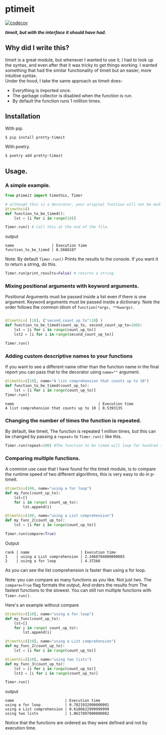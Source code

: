 # ptimeit
[![codecov](https://codecov.io/gh/AbhinavOmprakash/pretty-timeit/branch/main/graph/badge.svg?token=QCRpIcv84o)](https://codecov.io/gh/AbhinavOmprakash/pretty-timeit)

***timeit, but with the interface it should have had.***   

## Why did I write this?
timeit is a great module, but whenever I wanted to use it, I had to look up the syntax, and even after that it was tricky to get things working. I wanted something that had the similar functionality of timeit but an easier, more intuitive syntax.   
Under the hood, I take the same approach as timeit does-
- Everything is imported once.
- The garbage collector is disabled when the function is run.
- By default the function runs 1 milllion times.

## Installation

With pip.

```Bash
$ pip install pretty-timeit
```

With poetry.

```Bash
$ poetry add pretty-timeit
```

## Usage.

### A simple example.

```Python
from ptimeit import timethis, Timer

# although this is a decorator, your original function will not be modified.
@timethis() 
def function_to_be_timed():
    lst = [i for i in range(10)]

Timer.run() # Call this at the end of the file.
```

output
```Console
name                 | Execution time
function_to_be_timed | 0.5608107
```
Note: By default `Timer.run()` Prints the results to the console. 
If you want it to return a string, do this.

```Python
Timer.run(print_results=False) # returns a string
```


### Mixing positional arguments with keyword arguments.
Positional Arguments must be passed inside a list even if there is one argument.
Keyword arguments must be passed inside a dictionary. 
Note the order follows the common idiom of `function(*args, **kwargs)`.

```Python

@timethis( [10], {"second_count_up_to":10} )
def function_to_be_timed(count_up_to, second_count_up_to=100):
    lst = [i for i in range(count_up_to)]
    lst2 = [i for i in range(second_count_up_to)]

Timer.run()
```

### Adding custom descriptive names to your functions
If you want to see a different name other than the function name in the final report you can pass that to the decorator using `name=""` argument.
```Python
@timethis([10], name="A list comprehension that counts up to 10")
def function_to_be_timed(count_up_to):
    lst = [i for i in range(count_up_to)]
Timer.run()
```

```Console
name                                      | Execution time
A list comprehension that counts up to 10 | 0.5393135
``` 

### Changing the number of times the function is repeated.
By default, like timeit, The function is repeated 1 million times,
but this can be changed by passing a `repeat=` to `Timer.run()` like this.

```Python
Timer.run(repeat=100) #The function to be timed will loop for hundred times.
```

### Comparing multiple functions.
A common use case that I have found for the timeit module, is to compare
the runtime speed of two different algorithms, this is very easy to do in p-timeit.

```Python
@timethis(100, name="using a for loop")
def my_func(count_up_to):
    lst=[]
    for i in range( count_up_to): 
        lst.append(i)

@timethis(100, name="using a List comprehension")
def my_func_2(count_up_to):
    lst = [i for i in range(count_up_to)]

Timer.run(compare=True)
```
Output
```console
rank | name                       | Execution time
1    | using a List comprehension | 2.3460704000000003
2    | using a for loop           | 4.37266
```
As you can see the list comprehension is faster than using a for loop.

Note: you can compare as many functions as you like. Not just two.
The `compare=True` flag formats the output, And orders the results from The fastest functions to the slowest.
You can still run multiple functions with `Timer.run()`.

Here's an example without compare

```python
@timethis([10], name="using a for loop")
def my_func(count_up_to):
    lst=[]
    for i in range( count_up_to): 
        lst.append(i)

@timethis([10], name="using a List comprehension")
def my_func_2(count_up_to):
    lst = [i for i in range(count_up_to)]

@timethis([10], name="using two lists")
def my_func_3(count_up_to):
    lst = [i for i in range(count_up_to)]
    lst2 = [i for i in range(count_up_to)]

Timer.run()
```
output
```Console
name                       | Execution time
using a for loop           | 0.7021932000000001
using a List comprehension | 0.6186622999999999
using two lists            | 1.0627897000000002
```
Notice that the functions are ordered as they were defined
and not by execution time.
